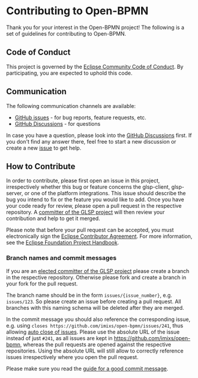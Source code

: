 # Contributing to Open-BPMN

Thank you for your interest in the Open-BPMN project!
The following is a set of guidelines for contributing to Open-BPMN.

## Code of Conduct

This project is governed by the [Eclipse Community Code of Conduct](https://github.com/eclipse/.github/blob/master/CODE_OF_CONDUCT.md).
By participating, you are expected to uphold this code.

## Communication

The following communication channels are available:

- [GitHub issues](https://github.com/imixs/open-bpmn/issues) - for bug reports, feature requests, etc.
- [GitHub Discussions](https://github.com/imixs/open-bpmn/discussions) - for questions

In case you have a question, please look into the [GitHub Discussions](https://github.com/imixs/open-bpmn/discussions) first.
If you don't find any answer there, feel free to start a new discussion or create a new [issue](https://github.com/imixs/open-bpmn/issues) to get help.


## How to Contribute

In order to contribute, please first open an issue in this project, irrespectively whether this bug or feature concerns the glsp-client, glsp-server, or one of the platform integrations.
This issue should describe the bug you intend to fix or the feature you would like to add.
Once you have your code ready for review, please open a pull request in the respective repository.
A [committer of the GLSP project](https://projects.eclipse.org/projects/ecd.glsp/who) will then review your contribution and help to get it merged.

Please note that before your pull request can be accepted, you must electronically sign the [Eclipse Contributor Agreement](https://www.eclipse.org/legal/ECA.php).
For more information, see the [Eclipse Foundation Project Handbook](https://www.eclipse.org/projects/handbook/#resources-commit).

### Branch names and commit messages

If you are an [elected committer of the GLSP project](https://projects.eclipse.org/projects/ecd.glsp/who) please create a branch in the respective repository.
Otherwise please fork and create a branch in your fork for the pull request.

The branch name should be in the form `issues/{issue_number}`, e.g. `issues/123`. So please create an issue before creating a pull request.
All branches with this naming schema will be deleted after they are merged.

In the commit message you should also reference the corresponding issue, e.g. using `closes https://github.com/imixs/open-bpmn/issues/241`, thus allowing [auto close of issues](https://help.github.com/en/github/managing-your-work-on-github/closing-issues-using-keywords).
Please use the absolute URL of the issue instead of just `#241`, as all issues are kept in <https://github.com/imixs/open-bpmn>, whereas the pull requests are opened against the respective repositories.
Using the absolute URL will still allow to correctly reference issues irrespectively where you open the pull request.

Please make sure you read the [guide for a good commit message](https://chris.beams.io/posts/git-commit/).
